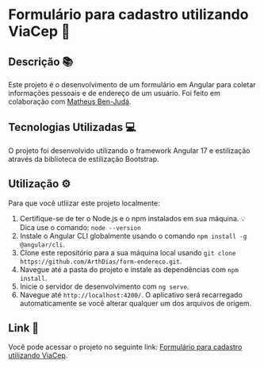 # Formulário para cadastro utilizando ViaCep 📝

## Descrição 📚

Este projeto é o desenvolvimento de um formulário em Angular para coletar informações pessoais e de endereço de um usuário. Foi feito em colaboração com [Matheus Ben-Judá](https://github.com/matheusjuda).

## Tecnologias Utilizadas 💻

O projeto foi desenvolvido utilizando o framework Angular 17 e estilização através da biblioteca de estilização Bootstrap.

## Utilização ⚙️

Para que você utliizar este projeto localmente:

1. Certifique-se de ter o Node.js e o npm instalados em sua máquina. 💡Dica use o comando: `node --version`
2. Instale o Angular CLI globalmente usando o comando `npm install -g @angular/cli`.
3. Clone este repositório para a sua máquina local usando `git clone https://github.com/ArthDias/form-endereco.git`.
4. Navegue até a pasta do projeto e instale as dependências com `npm install`.
5. Inicie o servidor de desenvolvimento com `ng serve`.
6. Navegue até `http://localhost:4200/`. O aplicativo será recarregado automaticamente se você alterar qualquer um dos arquivos de origem.

## Link 🔗

Você pode acessar o projeto no seguinte link: [Formulário para cadastro utilizando ViaCep](https://form-endereco.vercel.app/).
